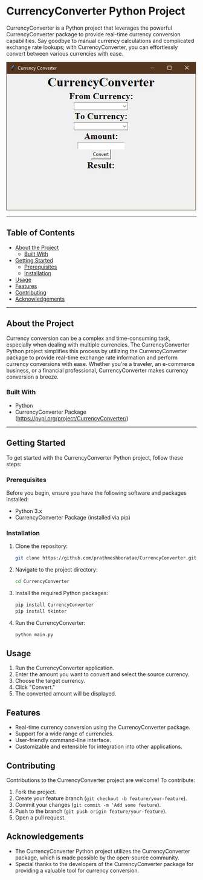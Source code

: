 # CurrencyConverter Python Project

CurrencyConverter is a Python project that leverages the powerful CurrencyConverter package to provide real-time currency conversion capabilities. Say goodbye to manual currency calculations and complicated exchange rate lookups; with CurrencyConverter, you can effortlessly convert between various currencies with ease.

![Project Image](CurrencyConverter.PNG)

---

## Table of Contents

- [About the Project](#about-the-project)
  - [Built With](#built-with)
- [Getting Started](#getting-started)
  - [Prerequisites](#prerequisites)
  - [Installation](#installation)
- [Usage](#usage)
- [Features](#features)
- [Contributing](#contributing)
- [Acknowledgements](#acknowledgements)

---

## About the Project

Currency conversion can be a complex and time-consuming task, especially when dealing with multiple currencies. The CurrencyConverter Python project simplifies this process by utilizing the CurrencyConverter package to provide real-time exchange rate information and perform currency conversions with ease. Whether you're a traveler, an e-commerce business, or a financial professional, CurrencyConverter makes currency conversion a breeze.

### Built With

- Python
- CurrencyConverter Package (https://pypi.org/project/CurrencyConverter/)

---

## Getting Started

To get started with the CurrencyConverter Python project, follow these steps:

### Prerequisites

Before you begin, ensure you have the following software and packages installed:

- Python 3.x
- CurrencyConverter Package (installed via pip)

### Installation

1. Clone the repository:

   ```sh
   git clone https://github.com/prathmeshboratae/CurrencyConverter.git

2. Navigate to the project directory:

   ```sh
   cd CurrencyConverter

3. Install the required Python packages:

   ```sh
   pip install CurrencyConverter
   pip install tkinter

4. Run the CurrencyConverter:

   ```sh
   python main.py

## Usage
1. Run the CurrencyConverter application.
2. Enter the amount you want to convert and select the source currency.
3. Choose the target currency.
4. Click "Convert."
5. The converted amount will be displayed.

## Features
- Real-time currency conversion using the CurrencyConverter package.
- Support for a wide range of currencies.
- User-friendly command-line interface.
- Customizable and extensible for integration into other applications.

## Contributing
Contributions to the CurrencyConverter project are welcome! To contribute:

1. Fork the project.
2. Create your feature branch (`git checkout -b feature/your-feature`).
3. Commit your changes (`git commit -m 'Add some feature`).
4. Push to the branch (`git push origin feature/your-feature`).
5. Open a pull request.

## Acknowledgements
- The CurrencyConverter Python project utilizes the CurrencyConverter package, which is made possible by the open-source community.
- Special thanks to the developers of the CurrencyConverter package for providing a valuable tool for currency conversion.
